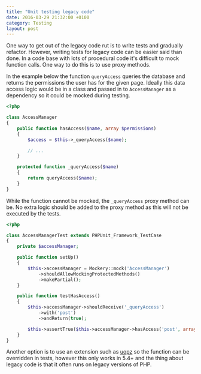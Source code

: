 ```yaml
---
title: "Unit testing legacy code"
date: 2016-03-29 21:32:00 +0100
category: Testing
layout: post
---
```

One way to get out of the legacy code rut is to write tests and gradually refactor. However, writing tests
for legacy code can be easier said than done. In a code base with lots of procedural code it's difficult to
mock function calls. One way to do this is to use proxy methods.

In the example below the function `queryAccess` queries the database and returns the permissions the user
has for the given page. Ideally this data access logic would be in a class and passed in to `AccessManager`
as a dependency so it could be mocked during testing.

```php
<?php

class AccessManager
{
    public function hasAccess($name, array $permissions)
    {
        $access = $this->_queryAccess($name);

        // ...
    }

    protected function _queryAccess($name)
    {
        return queryAccess($name);
    }
}
```

While the function cannot be mocked, the `_queryAccess` proxy method can be. No extra logic should be
added to the proxy method as this will not be executed by the tests.

```php
<?php

class AccessManagerTest extends PHPUnit_Framework_TestCase
{
    private $accessManager;

    public function setUp()
    {
        $this->accessManager = Mockery::mock('AccessManager')
            ->shouldAllowMockingProtectedMethods()
            ->makePartial();
    }

    public function testHasAccess()
    {
        $this->accessManager->shouldReceive('_queryAccess')
            ->with('post')
            ->andReturn(true);

        $this->assertTrue($this->accessManager->hasAccess('post', array('new', 'edit')));
    }
}
```

Another option is to use an extension such as [uopz](https://github.com/krakjoe/uopz) so the
function can be overridden in tests, however this only works in 5.4+ and the thing about legacy
code is that it often runs on legacy versions of PHP.
